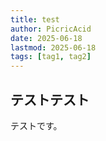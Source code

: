 ```yaml
---
title: test
author: PicricAcid
date: 2025-06-18
lastmod: 2025-06-18
tags: [tag1, tag2]
---
```


## テストテスト
テストです。 
